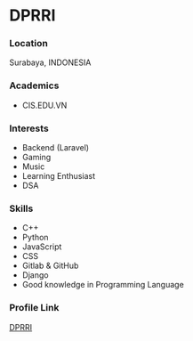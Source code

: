 # DPRRI

### Location

Surabaya, INDONESIA

### Academics

- CIS.EDU.VN

### Interests

- Backend (Laravel)
- Gaming
- Music
- Learning Enthusiast
- DSA

### Skills

- C++
- Python
- JavaScript
- CSS
- Gitlab & GitHub
- Django
- Good knowledge in Programming Language


### Profile Link

[DPRRI](https://github.com/DPRRI)

